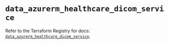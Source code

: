 # `data_azurerm_healthcare_dicom_service`

Refer to the Terraform Registry for docs: [`data_azurerm_healthcare_dicom_service`](https://registry.terraform.io/providers/hashicorp/azurerm/4.42.0/docs/data-sources/healthcare_dicom_service).
